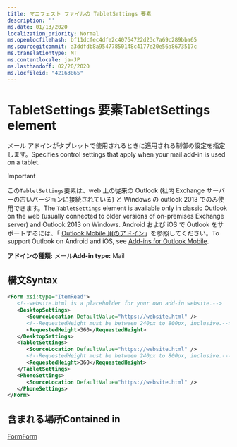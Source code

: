 ```yaml
---
title: マニフェスト ファイルの TabletSettings 要素
description: ''
ms.date: 01/13/2020
localization_priority: Normal
ms.openlocfilehash: bf11dcfec4dfe2c40764722d23c7a69c289bba65
ms.sourcegitcommit: a3ddfdb8a95477850148c4177e20e56a8673517c
ms.translationtype: MT
ms.contentlocale: ja-JP
ms.lasthandoff: 02/20/2020
ms.locfileid: "42163865"
---
```

# <a name="tabletsettings-element"></a><span data-ttu-id="858b0-102">TabletSettings 要素</span><span class="sxs-lookup"><span data-stu-id="858b0-102">TabletSettings element</span></span>

<span data-ttu-id="858b0-103">メール アドインがタブレットで使用されるときに適用される制御の設定を指定します。</span><span class="sxs-lookup"><span data-stu-id="858b0-103">Specifies control settings that apply when your mail add-in is used on a tablet.</span></span>

> [!IMPORTANT]
> <span data-ttu-id="858b0-104">この`TabletSettings`要素は、web 上の従来の Outlook (社内 Exchange サーバーの古いバージョンに接続されている) と Windows の outlook 2013 でのみ使用できます。</span><span class="sxs-lookup"><span data-stu-id="858b0-104">The `TabletSettings` element is available only in classic Outlook on the web (usually connected to older versions of on-premises Exchange server) and Outlook 2013 on Windows.</span></span> <span data-ttu-id="858b0-105">Android および iOS で Outlook をサポートするには、「 [Outlook Mobile 用のアドイン](../../outlook/outlook-mobile-addins.md)」を参照してください。</span><span class="sxs-lookup"><span data-stu-id="858b0-105">To support Outlook on Android and iOS, see [Add-ins for Outlook Mobile](../../outlook/outlook-mobile-addins.md).</span></span>

<span data-ttu-id="858b0-106">**アドインの種類:** メール</span><span class="sxs-lookup"><span data-stu-id="858b0-106">**Add-in type:** Mail</span></span>

## <a name="syntax"></a><span data-ttu-id="858b0-107">構文</span><span class="sxs-lookup"><span data-stu-id="858b0-107">Syntax</span></span>

```XML
<Form xsi:type="ItemRead">
   <!--website.html is a placeholder for your own add-in website.-->
   <DesktopSettings>
      <SourceLocation DefaultValue="https://website.html" />
      <!--RequestedHeight must be between 240px to 800px, inclusive.-->
      <RequestedHeight>360</RequestedHeight>
   </DesktopSettings>
   <TabletSettings>
      <SourceLocation DefaultValue="https://website.html" />
      <!--RequestedHeight must be between 240px to 800px, inclusive.-->
      <RequestedHeight>360</RequestedHeight>
   </TabletSettings>
   <PhoneSettings>
      <SourceLocation DefaultValue="https://website.html" />
   </PhoneSettings>
</Form>
```

## <a name="contained-in"></a><span data-ttu-id="858b0-108">含まれる場所</span><span class="sxs-lookup"><span data-stu-id="858b0-108">Contained in</span></span>

[<span data-ttu-id="858b0-109">Form</span><span class="sxs-lookup"><span data-stu-id="858b0-109">Form</span></span>](form.md)

